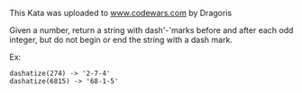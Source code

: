 This Kata was uploaded to www.codewars.com by Dragoris

Given a number, return a string with dash'-'marks before and after each odd integer, but do not begin or end the string with a dash mark.

Ex:
~~~~
dashatize(274) -> '2-7-4'
dashatize(6815) -> '68-1-5'
~~~~

